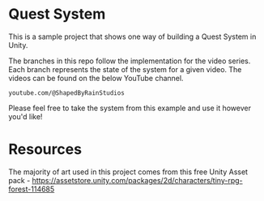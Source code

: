# Quest System

This is a sample project that shows one way of building a Quest System in Unity.

The branches in this repo follow the implementation for the video series. Each branch represents the state of the system for a given video. The videos can be found on the below YouTube channel.

`youtube.com/@ShapedByRainStudios`

Please feel free to take the system from this example and use it however you'd like!

# Resources

The majority of art used in this project comes from this free Unity Asset pack - https://assetstore.unity.com/packages/2d/characters/tiny-rpg-forest-114685
